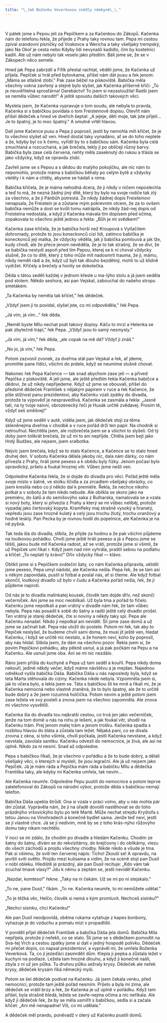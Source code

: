 ```yaml
---
title: "\_Jak Boženku Veverkovou snědly němkyně\_\_"
---
```


 

V pátek jsme s Pepou jeli za Pepíčkem a za Kačenkou do Zákopů. Kačenka nám do telefonu řekla, že přijede z Prahy taky rovnou tam. Pepa mi cestou zpíval srandovní písničky od Voskovce a Wericha a taky všelijaký trempský, jako Na Okoř je cesta nebo Kdyby lidi nevynašli kadidlo, čím by kostelníci kadili. Ale už nám nebylo tak veselo jako předtím. Báli jsme se, že se v Zákopech něco semele.

Hned jak Pepa zabrzdil a Fifík přestal rachtat, věděli jsme, že Kačenka už přijela. Pepíček si hrál před bytovkama, přišel nám dát pusu a řek jenom: „Máma se stlašně zlobí." Pak zase běžel na pískoviště. Babička měla všechny vokna zavřený a stejně bylo slyšet, jak Kačenka příšerně křičí: „To je neuvěřitelná sprosťárna! Darebáctví! To jsem si nezasloužila! Radši jsem se neměla vůbec narodit!" A ještě spoustu dalších takovejch věcí.

Myslela jsem, že Kačenka vypravuje o tom soudu, ale nebyla to pravda, Kačenka si s babičkou povídala o tom Freisteinově dopisu. Otevřít nám přišel dědeček a hned ve dveřích šeptal: „A jejeje, děti moje, tak jste přijeli... Je to špatný, je to moc špatný." A smutně vrtěl hlavou.

Dali jsme Kačence pusu a Pepa ji poprosil, jestli by nemohla míň křičet, že je to všechno slyšet až ven. Hned dostal taky vynadáno, ať se do toho neplete a že, kdyby byl co k čemu, vyřídil by to s babičkou sám. Kačenka byla celá zmuchlaná a rozcuchaná, a jak brečela, tekly jí po obličeji různý barvy. Babička byla zase celá červená, nehty měla zaseknutý do rukou a třásla se jako vždycky, když se opravdu zlobí.

Zavřeli jsme se s Pepou a s dědou do malýho pokojíčku, ale nic nám to nepomohlo, protože máma s babičkou běhaly po celým bytě a vždycky vletěly i k nám a chtěly, abysme se hádali s nima.

Babička křičela, že je máma nehodná dcera, že ji nikdy v ničem neposlechla a teď to má, že nezná žádný jiný dítě, který by bylo na svoje rodiče tak zlý za všechno, a že ji Pánbůh potrestá. Že nikdy žádnej dopis Freisteinovi nenapsala, že Freistein je a zůstane mým pokrevním otcem, že za to ovšem babička nemůže a dost se kvůli tomu natrápila, že nikdy žád-nej dopis od Freisteina nedostala, a když jí Kačenka mávala tím dopisem před očima, zopakovala to všechno ještě jednou a řekla: „Bůh je mi svědkem!"

Kačenka zase křičela, že je babička horší než Kroupová s Vytlačilem dohromady, protože to jsou koneckonců cizí lidi, zatímco babička je koneckonců její matka, že vždycky věděla, jak ji babička pomlouvá a jak lže, kudy chodí, ale že přece jenom nevěděla, že je to tak strašný, že se diví, že se babička nestydí aspoň před tím Pepou, kterej se k ní choval vždycky slušně, že co to dítě, který z toho může mít nadosmrti trauma, že ji, mámu, nikdy neměli rádi a že, když už byli tak dlouho bezdětný, mohli to už klidně vydržet. Křičely a brečely a honily se dokolečka.

Děda s tátou seděli každej v jednom křesle u ma-lýho stolu a já jsem seděla pod stolem. Někdo seshora, asi pan Vejskal, zabouchal do našeho stropu smetákem.

„Ta Kačenka by neměla tak křičet," řek dědeček.

„Vždyť jsem jí to povídal, slyšel jste, co mi odpověděla," řek Pepa.

„Já vím, já vím..." řek děda.

„Neměl byste Mílu nechat psát takový dopisy. Káču to mrzí a Helenka se pak zbytečně trápí," řek Pepa. „Vždyť jsou to samý nesmysly."

„Já vím, já vím," řek děda, „ale copak na mě dá? Vždyť ji znáš."

„No jo, já vím," řek Pepa.

Potom zazvonil zvonek, za dveřma stál pan Vejskal a řek, ať jdeme, promiňte pane řídící, všichni do prdele, když se neumíme slušně chovat.

Nakonec řek Pepa Kačence — tak snad abychom zase jeli — a přived Pepíčka z pískoviště. A jeli jsme, ale ještě předtím řekla Kačenka babičce a dědovi, že už nikdy nepřijedeme. Když už jsme se obouvali, přišel do předsíně dědeček František s nějakým papírem v ruce a řek Kačence, že píše stížnost panu prezidentovi, aby Kačenku vzali zpátky do divadla, protože ta výpověď je nespravedlivá. Kačenka se zasmála a řekla: „Jasně tati, na ty tvoje naivní, obrozenecký řeči je Husák určitě zvědavej. Prosím tě, vždyť seš směšnej!"

Když už jsme seděli v autě, viděla jsem, jak dědeček stojí za těma skleněnejma dveřma v chodbě a v ruce pořád drží ten papír. Na chodník si netroufnul. Nechtěla jsem, ale rozbrečela jsem se a všichni to slyšeli. Od tý doby jsem tolikrát brečela, že už mi to ani nepřijde. Chtěla jsem bejt jako Hrdý Budžes, ale nejsem, jsem sralbotka.

Nejvíc jsem brečela, když se to stalo Kačence, a Kačence se to stalo hned druhej den. V sobotu Kačenka dělala jakoby nic, dala nám dárky, co nám přivezla z Prahy, hráli jsme pexeso a k obědu byly řízky. Jenom počasí bylo opravdický, pršelo a foukal hroznej vítr. Vůbec jsme nešli ven.

Odpoledne Kačenka řekla, že si dojde do divadla pro věci. Pořád ještě měla svoje místo v šatně, ve stolku líčidla a za zrcadlem všelijaký obrázky, co jsem kreslila nebo co jí někdo dal k premiéře. Řekla, že nechce nikoho potkat a v sobotu že tam nikdo nebude. Ale oblíkla se skoro jako na premiéru, do šatů a do semišovýho saka z Bulharska, namalovala se a vzala si nový boty, který si přivezla z Prahy a který se mi vůbec nelíběj, protože vypadaj jako čertovský kopyta. Kramfleky maj strašně vysoký a hranatý, vepředu jsou zase hrozně kulatý a celý jsou trochu žlutý, trochu oranžový a hodně lesklý. Pan Pecka by je rovnou hodil do popelnice, ale Kačenka je na ně pyšná.

Tak teda šla do divadla, slíbila, že přijde za hodinu a že pak všichni půjdeme na loutkovou pohádku. Chvíli jsme ještě hráli pexeso a já s Pepou jsme se těšili, jakou bude mít Kačenka radost, až se vrátí, protože jsme si všimli, že už Pepíček umí říkat r. Když jsem nad nim vyhrála, praštil sebou na podlahu a křičel: „To neplatí ty krávo!" Dřív vždycky říkal — klávo.

Oblíkli jsme si s Pepíčkem sváteční šaty, co nám Kačenka připravila, uklidili jsme pexeso, Pepa umyl nádobí, ale Kačenka nešla. Pepa řek, že se tam asi s někým zapovídala, pustil si fotbal a poslal nás, ať si čteme. Ale když fotbal skončil, loutkový divadlo už bylo v čudu a Kačenka pořád nešla, řek, že jí půjdeme naproti.

Od nás je to divadla malinkatej kousek, člověk tam dojde dřív, než skončí večerníček. Ani jsme se moc neoblíkali. Už byla tma a pořád to fičelo. Kačenku jsme nepotkali a pan vrátný v divadle nám řek, že tam vůbec nebyla. Pepa nás posadil k sobě do šatny a radši ještě celý divadlo prošel. Ten vrátný je starej dědeček, čte si noviny a někdy taky spí. Pepa ale Kačenku nenašel. Nikdo ji nepotkal ani neviděl. Šli jsme zase domů a už jsme se začínali bát. Pepa nás uložil do postele. Potom mi řek, tak aby to Pepíček neslyšel, že budeme chvíli sami doma, že musí jít ještě ven, hledat Kačenku, i když se určitě nic nestalo, a že honem neví, koho by poprosil, aby nás hlídal. Slíbila jsem, že dám na všechno pozor. Řekla jsem si, že povím Pepíčkovi pohádku, aby pěkně usnul, a já pak počkám na Pepu a na Kačenku. Ale usnuli jsme oba. Ani se mi nic nezdálo.

Ráno jsem přišla do kuchyně a Pepa už tam seděl a kouřil. Pepa nikdy doma nekouří, jedině někdy večer, když máme návštěvu a je mejdan. Najednou odněkud vyšla babička Dáša. Babička Dáša u nás naposledy byla, když se teta Marta stěhovala do ciziny. Kačenka nikde nebyla. Vzpomněla jsem si, jak to včera bylo, a lekla jsem se. Táta s babičkou šli ke mně a říkali mi, že je Kačenka nemocná nebo vlastně zraněná, že to bylo špatný, ale že to určitě bude dobrý a že jsem rozumná holčička. Potom nevím a ještě potom jsem zase ležela ve svý posteli a znova jsem na všechno zapomněla. Ale znova mi všechno vysvětlili.

Kačenka šla do divadla tou nejkratší cestou, co trvá jen jako večerníček, jenže na tom domě u nás na rohu je lešení, a jak foukal vítr, shodil na Kačenku trám. Prej jenom malej trám a jenom trošku. Kačenka spadla s rozbitou hlavou do bláta a zůstala tam ležet. Nějaká pani, co se dívala zrovna z okna, si toho všimla, chvíli počkala, jestli Kačenka nevstane, a když nevstala, zavolala sanitku. Kačenku odvezli do nemocnice, je živá, ale asi ne úplně. Nikdo za ní nesmí. Snad až odpoledne.

Pepa s babičkou říkali, že je všechno v pořádku a že to bude dobrý, a dělali všelijaký věci, o kterejch si mysleli, že jsou legrační. Ale já už nejsem jako Pepíček. Já je mám ráda a Pepíčka mám ráda a babičku Mílu a dědečka Františka taky, ale kdyby mi Kačenka umřela, tak nevím...

Ale Kačenka neumře. Odpoledne Pepu pustili do nemocnice a potom teprve zatelefonoval do Zákopů na národní výbor, protože děda s babičkou nemají telefon.

Babička Dáša upekla štrůdl. Ona si vzala v práci volno, aby u nás mohla pár dní zůstat. Vyprávěla nám, že jí na úřadě dovolili nastěhovat se do toho prázdnýho vršovickýho bytu po tetě Martě. Může nechat strejdu Kryštofa s tetou Janou na Vinohradech a konečně bydlet sama. Jenže teď neví, jestli se jí vlastně chce. Já se jí nedivím, mně by se z toho krás-nýho růžovýho domu taky nikam nechtělo.

V noci se mi zdálo, že chodím po divadle a hledám Kačenku. Chodím ze šatny do šatny, dívám se do rekvizitárny, do krejčovny i do oblíkárny, vlezu do všech záchodů a projdu všechny chodby. Nikde nikdo a všude je tma. Pak si všimnu, že svítí ten červenej nápis: Ticho! Zkouší se! A opravdu, na jevišti svítí světlo. Projdu mezi kulisama a vidím, že na scéně stojí pan Dusil v nóbl obleku. Hlediště je prázdný, ale pan Dusil recituje: „Kdo vám tak zcuchal tmavé vlasy?" Jdu k němu a zeptám se, jestli neviděl Kačenku.

„Nazdar, komteso!" řekne. „Taky na ni čekám. Už se mi po ní stejskalo."

„To ne, pane Dusil," říkám. „To ne. Kačenka neumře, to mi nemůžete udělat."

„To je těžká věc, Helčo, člověk si nemá s kým promluvit. Nechceš sisinku?"

„Nechci sisinku, chci Kačenku!"

Ale pan Dusil neodpovídá, oběma rukama vytahuje z kapes bonbony, vyhazuje je do vzduchu a pomalu mizí v propadlišti.

V pondělí přijel dědeček František a babička Dáša jela domů. Babička Míla nepřijela, protože jí neřekli, co se stalo. Šli jsme se s dědečkem pomodlit na Sva-tej Vrch a cestou zpátky jsme si dali v jedný hospodě polívku. Dědeček mi přečet dopis, co napsal prezidentovi, a vyprávěl mi, že umřela Boženka Veverková. Ta, co jí jezeďáci zasmrděli dům. Klepla ji pepka a zůstala ležet v kuchyni na podlaze. Ležela tam hrozně dlouho, a když ji konečně našli, zbyla z ní už jen půlka. Tu druhou půlku sežraly krysy. Dědeček ale neřek krysy, dědeček krysám říká německý myši.

Potom se šel dědeček podívat na Kačenku. Já jsem čekala venku, před nemocnicí, protože tam ještě pořád nesmím. Pršelo a byla mi zima, ale dědeček se vrátil brzy a řek, že Kačenka je už úplně v pořádku. Když tam přišel, byla strašně bledá, ležela se zavře-nejma očima a nic neříkala. Ale když jí dědeček řek, že by se měla usmířit s babičkou, sedla si a začala křičet: „Ani mě nenapadne! Víš, co mi udělala."

A dědeček měl pravdu, poněvadž v úterý už Kačenku pustili domů.
